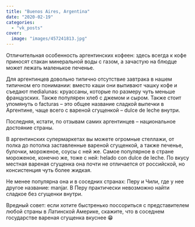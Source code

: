 ```yaml
---
title: "Buenos Aires, Argentina"
date: "2020-02-19"
categories: 
  - "vk_posts"
cover:
  image: "images/457241813.jpg"
---
```


Отличительная особенность аргентинских кофеен: здесь всегда к кофе приносят стакан минеральной воды с газом, а зачастую на блюдце может лежать маленькое печенье.

Для аргентинцев довольно типично отсутствие завтрака в нашем типичном его понимании: вместо каши они выпивают чашку кофе и съедают medialunas: круассаны, которые по размеру чуть меньше французских. Также популярен хлеб с джемом и сыром. Также стоит упомянуть о facturas – это общее название сладкой выпечки в Аргентине, чаще всего с вареной сгущенкой – dulce de leche внутри.

<!--more-->

Последняя, кстати, по отзывам самих аргентинцев – национальное достояние страны.

В аргентинских супермаркетах вы можете огромные стеллажи, от полка до потолка заставленные вареной сгущенкой, а также печенье, булочки, мороженое, соусы с ней же. Самое популярное в стране мороженое, конечно же, тоже с ней: helado con dulce de leche. По вкусу местная вареная сгущенка она почти не отличается от российской, но консистенция чуть более жидкая.

Не менее популярна она и в соседних странах: Перу и Чили, где у нее другое название: manjar. В Перу практически невозможно найти сладкое без сгущенки внутри.

Вредный совет: если хотите быстренько поссориться с представителем любой страны в Латинской Америке, скажите, что в соседнем государстве вареная сгущенка вкуснее 😁
